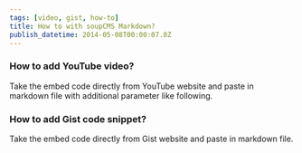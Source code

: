 ```yaml
---
tags: [video, gist, how-to]
title: How to with soupCMS Markdown?
publish_datetime: 2014-05-08T00:00:07.0Z
---
```


### How to add YouTube video?

Take the embed code directly from YouTube website and paste in markdown file with additional parameter like following.

<script src="https://gist.github.com/sunitparekh/11284869.js"></script>

### How to add Gist code snippet?

Take the embed code directly from Gist website and paste in markdown file.

<script src="https://gist.github.com/sunitparekh/11284948.js"></script>


